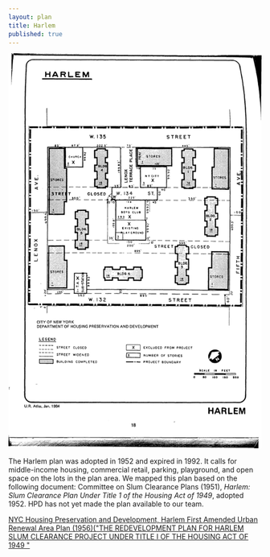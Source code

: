 ```yaml
---
layout: plan
title: Harlem
published: true
---
```


<!---![Harlem, NYC Department of Housing Preservation and Development. Community Development Progress Report: 1968. Prepared and edited by Nathan Sobel. New York City, 1968.](Harlem 1968.png)-->
![Harlem, NYC Department of Housing Preservation and Development. Atlas of Urban Renewal Project Areas in the City of New York. Prepared and edited by Nathan Sobel. New York City, 1984.](Harlem.jpg)

The Harlem plan was adopted in 1952 and expired in 1992. It calls for middle-income housing, commercial retail, parking, playground, and open space on the lots in the plan area. We mapped this plan based on the following document: Committee on Slum Clearance Plans (1951), _Harlem: Slum Clearance Plan Under Title 1 of the Housing Act of 1949_, adopted 1952. HPD has not yet made the plan available to our team.

[NYC Housing Preservation and Development, Harlem First Amended Urban Renewal Area Plan (1956)("THE REDEVELOPMENT PLAN FOR HARLEM SLUM CLEARANCE PROJECT UNDER TITLE I OF THE HOUSING ACT OF 1949 "](https://www.nyc.gov/assets/hpd/downloads/pdfs/services/harlem-first-amended-urp.pdf)
